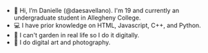 - 👋 Hi, I’m Danielle (@daesavellano). I'm 19 and currently an undergraduate student in Allegheny College.
- 💻 I have prior knowledge on HTML, Javascript, C++, and Python.
- 🌱 I can't garden in real life so I do it digitally.
- 🎨 I do digital art and photography.

<!---
Howdy!
--->
